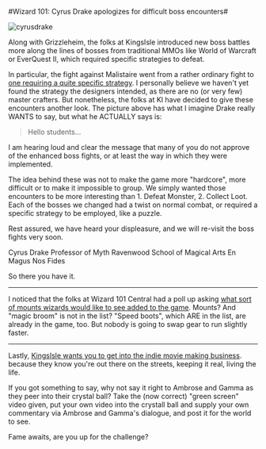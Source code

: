 #Wizard 101: Cyrus Drake apologizes for difficult boss encounters#

![cyrusdrake](http://westkarana.com/wp-content/uploads/2009/07/cyrusdrake.jpg "cyrusdrake")

Along with Grizzleheim, the folks at KingsIsle introduced new boss battles more along the lines of bosses from traditional MMOs like World of Warcraft or EverQuest II, which required specific strategies to defeat.

In particular, the fight against Malistaire went from a rather ordinary fight to [one requiring a quite specific strategy](http://www.wizard101central.com/forums/showthread.php?t=16820). I personally believe we haven't yet found the strategy the designers intended, as there are no (or very few) master crafters. But nonetheless, the folks at KI have decided to give these encounters another look. The picture above has what I imagine Drake really WANTS to say, but what he ACTUALLY says is:


> Hello students...

I am hearing loud and clear the message that many of you do not approve of the enhanced boss fights, or at least the way in which they were implemented. 

The idea behind these was not to make the game more "hardcore", more difficult or to make it impossible to group. We simply wanted those encounters to be more interesting than 1. Defeat Monster, 2. Collect Loot. Each of the bosses we changed had a twist on normal combat, or required a specific strategy to be employed, like a puzzle. 

Rest assured, we have heard your displeasure, and we will re-visit the boss fights very soon.

Cyrus Drake 
Professor of Myth 
Ravenwood School of Magical Arts 
En Magus Nos Fides




So there you have it.

---

I noticed that the folks at Wizard 101 Central had a poll up asking [what sort of mounts wizards would like to see added to the game](http://www.wizard101central.com/forums/showthread.php?t=17186). Mounts? And "magic broom" is not in the list? "Speed boots", which ARE in the list, are already in the game, too. But nobody is going to swap gear to run slightly faster.

---

Lastly, [KingsIsle wants you to get into the indie movie making business](https://www.wizard101.com/site/home2/wizard101/page_8ad6a4042235834c0122381534c45673). because they know you're out there on the streets, keeping it real, living the life.

If you got something to say, why not say it right to Ambrose and Gamma as they peer into their crystal ball? Take the (now correct) "green screen" video given, put your own video into the crystall ball and supply your own commentary via Ambrose and Gamma's dialogue, and post it for the world to see.

Fame awaits, are you up for the challenge?

